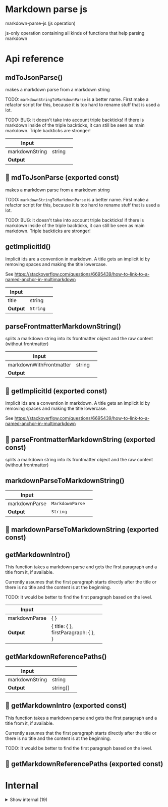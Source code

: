 # Markdown parse js

markdown-parse-js (js operation)

js-only operation containing all kinds of functions that help parsing markdown




# Api reference

## mdToJsonParse()

makes a markdown parse from a markdown string

TODO: `markdownStringToMarkdownParse` is a better name. First make a refactor script for this, because it is too hard to rename stuff that is used a lot.

TODO: BUG: it doesn't take into account triple backticks! if there is markdown inside of the triple backticks, it can still be seen as main markdown. Triple backticks are stronger!


| Input      |    |    |
| ---------- | -- | -- |
| markdownString | string |  |,| fileName (optional) | string |  |,| config (optional) | `MarkdownParseConfig` |  |
| **Output** |    |    |



## 📄 mdToJsonParse (exported const)

makes a markdown parse from a markdown string

TODO: `markdownStringToMarkdownParse` is a better name. First make a refactor script for this, because it is too hard to rename stuff that is used a lot.

TODO: BUG: it doesn't take into account triple backticks! if there is markdown inside of the triple backticks, it can still be seen as main markdown. Triple backticks are stronger!


## getImplicitId()

Implicit ids are a convention in markdown. A title gets an implicit id by removing spaces and making the title lowercase.

See https://stackoverflow.com/questions/6695439/how-to-link-to-a-named-anchor-in-multimarkdown


| Input      |    |    |
| ---------- | -- | -- |
| title | string |  |
| **Output** | `String`   |    |



## parseFrontmatterMarkdownString()

splits a markdown string into its frontmatter object and the raw content (without frontmatter)


| Input      |    |    |
| ---------- | -- | -- |
| markdownWithFrontmatter | string |  |,| config (optional) | `MarkdownParseConfig` |  |
| **Output** |    |    |



## 📄 getImplicitId (exported const)

Implicit ids are a convention in markdown. A title gets an implicit id by removing spaces and making the title lowercase.

See https://stackoverflow.com/questions/6695439/how-to-link-to-a-named-anchor-in-multimarkdown


## 📄 parseFrontmatterMarkdownString (exported const)

splits a markdown string into its frontmatter object and the raw content (without frontmatter)


## markdownParseToMarkdownString()

| Input      |    |    |
| ---------- | -- | -- |
| markdownParse | `MarkdownParse` |  |
| **Output** | `String`   |    |



## 📄 markdownParseToMarkdownString (exported const)

## getMarkdownIntro()

This function takes a markdown parse and gets the first paragraph and a title from it, if available.

Currently assumes that the first paragraph starts directly after the title or there is no title and the content is at the beginning.

TODO: It would be better to find the first paragraph based on the level.


| Input      |    |    |
| ---------- | -- | -- |
| markdownParse | {  } |  |
| **Output** | { title: {  }, <br />firstParagraph: {  }, <br /> }   |    |



## getMarkdownReferencePaths()

| Input      |    |    |
| ---------- | -- | -- |
| markdownString | string |  |
| **Output** | string[]   |    |



## 📄 getMarkdownIntro (exported const)

This function takes a markdown parse and gets the first paragraph and a title from it, if available.

Currently assumes that the first paragraph starts directly after the title or there is no title and the content is at the beginning.

TODO: It would be better to find the first paragraph based on the level.


## 📄 getMarkdownReferencePaths (exported const)

# Internal

<details><summary>Show internal (19)</summary>
  
  # getChunkParagraphsRecursively()

Get all paragraphs (`content` values) recursively from a `MarkdownChunk`


| Input      |    |    |
| ---------- | -- | -- |
| chunk | `MarkdownChunk` |  |
| **Output** | string[]   |    |



## getMarkdownParseParagraphs()

Gets all paragraphs (recursively) from a `MarkdownParse`


| Input      |    |    |
| ---------- | -- | -- |
| markdownParse | `MarkdownParse` |  |
| **Output** | string[]   |    |



## getMarkdownReferencesFromParagraph()

Gets all markdown references from a paragraph


| Input      |    |    |
| ---------- | -- | -- |
| paragraph | string |  |
| **Output** | { alt?: string, <br />path: string, <br />isAsset?: boolean, <br /> }[]   |    |



## mdContentParseRecursively()

recursively parses a string containing markdown (without frontmatter) into a MarkdownChunk[]

Improve:
- include the comment-type (TODO/NB/etc), both on a chunk level and on root level
- parse paragraphs further around the assets


| Input      |    |    |
| ---------- | -- | -- |
| markdownString | string |  |,| level | number |  |
| **Output** |    |    |



## parseMarkdownParagraph()

Parse markdown paragraph

Should split it up for every thing it encounters...


| Input      |    |    |
| ---------- | -- | -- |
| paragraph | string |  |
| **Output** | { isNewline?: boolean, <br />codeblock?: { type?: string, <br />code?: string, <br /> }, <br />text?: string, <br />isBolded?: boolean, <br />isItalic?: boolean, <br />isBackticked?: boolean, <br />reference?: { alt?: string, <br />path: string, <br />isAsset?: boolean, <br /> }, <br /> }[]   |    |



## parseMdToChunks()

should get chunks recursively. first just look for every h1 line. everything after the h1 line is the children  until there's another h1 line, then do this recursivley for h2, h3, etc.


| Input      |    |    |
| ---------- | -- | -- |
| markdownString | string |  |,| level | number |  |
| **Output** |    |    |



## removeHeaderPrefix()

removes header prefix (##### etc) and trims whats behind that


| Input      |    |    |
| ---------- | -- | -- |
| string | string |  |
| **Output** |    |    |



## 🔹 MarkdownCodeblock

Properties: 

 | Name | Type | Description |
|---|---|---|
| type (optional) | string |  |
| code (optional) | string |  |



## 🔹 MarkdownParagraphChunk

Properties: 

 | Name | Type | Description |
|---|---|---|
| isNewline (optional) | boolean |  |
| codeblock (optional) | object |  |
| text (optional) | string |  |
| isBolded (optional) | boolean |  |
| isItalic (optional) | boolean |  |
| isBackticked (optional) | boolean |  |
| reference (optional) | object |  |



## 🔹 MarkdownParseConfig

Properties: 

 | Name | Type | Description |
|---|---|---|
| noFinal (optional) | boolean |  |
| frontmatterSchema (optional) | object |  |



## 🔹 MarkdownReference

Properties: 

 | Name | Type | Description |
|---|---|---|
| alt (optional) | string |  |
| path  | string |  |
| isAsset (optional) | boolean |  |



## 📄 exampleMarkdownFileContents (exported const)

## 📄 getChunkParagraphsRecursively (exported const)

Get all paragraphs (`content` values) recursively from a `MarkdownChunk`


## 📄 getMarkdownParseParagraphs (exported const)

Gets all paragraphs (recursively) from a `MarkdownParse`


## 📄 getMarkdownReferencesFromParagraph (exported const)

Gets all markdown references from a paragraph


## 📄 mdContentParseRecursively (exported const)

recursively parses a string containing markdown (without frontmatter) into a MarkdownChunk[]

Improve:
- include the comment-type (TODO/NB/etc), both on a chunk level and on root level
- parse paragraphs further around the assets


## 📄 parseMarkdownParagraph (exported const)

Parse markdown paragraph

Should split it up for every thing it encounters...


## 📄 parseMdToChunks (exported const)

should get chunks recursively. first just look for every h1 line. everything after the h1 line is the children  until there's another h1 line, then do this recursivley for h2, h3, etc.


## 📄 removeHeaderPrefix (exported const)

removes header prefix (##### etc) and trims whats behind that
  </details>

